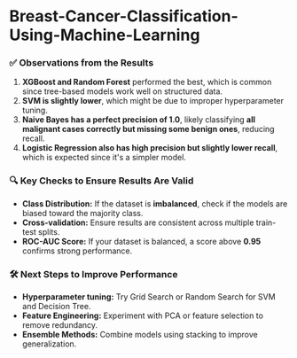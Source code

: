 # Breast-Cancer-Classification-Using-Machine-Learning

### ✅ **Observations from the Results**  
1. **XGBoost and Random Forest** performed the best, which is common since tree-based models work well on structured data.  
2. **SVM is slightly lower**, which might be due to improper hyperparameter tuning.  
3. **Naive Bayes has a perfect precision of 1.0**, likely classifying **all malignant cases correctly but missing some benign ones**, reducing recall.  
4. **Logistic Regression also has high precision but slightly lower recall**, which is expected since it's a simpler model.

### 🔍 **Key Checks to Ensure Results Are Valid**
- **Class Distribution:** If the dataset is **imbalanced**, check if the models are biased toward the majority class.
- **Cross-validation:** Ensure results are consistent across multiple train-test splits.
- **ROC-AUC Score:** If your dataset is balanced, a score above **0.95** confirms strong performance.

### 🛠 **Next Steps to Improve Performance**
- **Hyperparameter tuning:** Try Grid Search or Random Search for SVM and Decision Tree.
- **Feature Engineering:** Experiment with PCA or feature selection to remove redundancy.
- **Ensemble Methods:** Combine models using stacking to improve generalization.
